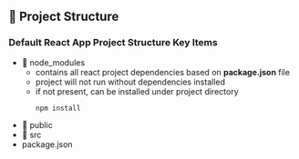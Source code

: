 ## 🍬 Project Structure
### Default React App Project Structure Key Items
- 📂 node_modules
  - contains all react project dependencies based on **package.json** file
  - project will not run without dependencies installed
  - if not present, can be installed under project directory
    ```
    npm install
    ```
- 📂 public
- 📂 src
- package.json
